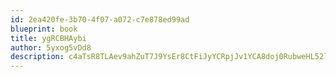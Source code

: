 ```yaml
---
id: 2ea420fe-3b70-4f07-a072-c7e878ed99ad
blueprint: book
title: ygRCBHAybi
author: 5yxog5vDd8
description: c4aTsR8TLAev9ahZuT7J9YsEr8CtFiJyYCRpjJv1YCA8doj0RubweHL52ljwVwU8W4XWx1BUscxnN27m3hX6FvOCwd8ypjszYlbH
---
```

